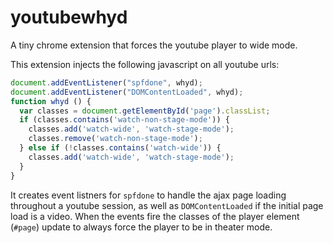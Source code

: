 # youtubewhyd
A tiny chrome extension that forces the youtube player to wide mode. 

This extension injects the following javascript on all youtube urls:

```js
document.addEventListener("spfdone", whyd);
document.addEventListener("DOMContentLoaded", whyd);
function whyd () {
  var classes = document.getElementById('page').classList;
  if (classes.contains('watch-non-stage-mode')) {
    classes.add('watch-wide', 'watch-stage-mode');
    classes.remove('watch-non-stage-mode');
  } else if (!classes.contains('watch-wide')) {
    classes.add('watch-wide', 'watch-stage-mode');
  } 
}
```

It creates event listners for `spfdone` to handle the ajax page loading throughout a youtube session, as well as `DOMContentLoaded` if the initial page load is a video. When the events fire the classes of the player element (`#page`) update to always force the player to be in theater mode.